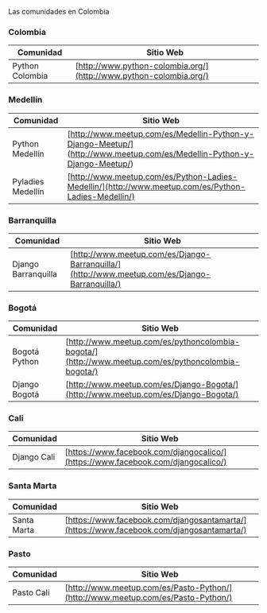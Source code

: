Las comunidades en Colombia

### Colombia

Comunidad | Sitio Web
 --- | ---
Python Colombia | [http://www.python-colombia.org/](http://www.python-colombia.org/)


### Medellín

Comunidad | Sitio Web
 --- | ---
 Python Medellín | [http://www.meetup.com/es/Medellin-Python-y-Django-Meetup/] (http://www.meetup.com/es/Medellin-Python-y-Django-Meetup/)
 Pyladies Medellín | [http://www.meetup.com/es/Python-Ladies-Medellin/](http://www.meetup.com/es/Python-Ladies-Medellin/)


### Barranquilla

Comunidad | Sitio Web
 --- | ---
Django Barranquilla | [http://www.meetup.com/es/Django-Barranquilla/](http://www.meetup.com/es/Django-Barranquilla/)


### Bogotá

Comunidad | Sitio Web
 --- | ---
Bogotá Python | [http://www.meetup.com/es/pythoncolombia-bogota/](http://www.meetup.com/es/pythoncolombia-bogota/)
Django Bogotá | [http://www.meetup.com/es/Django-Bogota/](http://www.meetup.com/es/Django-Bogota/)


### Cali

Comunidad | Sitio Web
 --- | ---
 Django Cali  | [https://www.facebook.com/djangocalico/](https://www.facebook.com/djangocalico/)


### Santa Marta

Comunidad | Sitio Web
 --- | ---
Santa Marta | [https://www.facebook.com/djangosantamarta/](https://www.facebook.com/djangosantamarta/)


### Pasto

Comunidad | Sitio Web
 --- | ---
Pasto Cali | [http://www.meetup.com/es/Pasto-Python/](http://www.meetup.com/es/Pasto-Python/)
